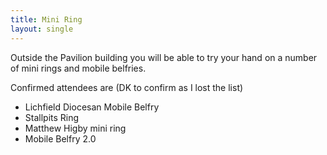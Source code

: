 ```yaml
---
title: Mini Ring
layout: single
---
```


Outside the Pavilion building you will be able to try your hand on a number of mini rings and mobile belfries.

Confirmed attendees are    (DK to confirm as I lost the list)

* Lichfield Diocesan Mobile Belfry
* Stallpits Ring
* Matthew Higby mini ring
* Mobile Belfry 2.0

